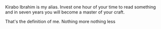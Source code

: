 Kirabo Ibrahim is my alias.
Invest one hour of your time to read something and in seven years you will become a master of your craft.

That's the definition of me. Nothing more nothing less 
